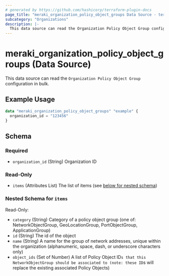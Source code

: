 ```yaml
---
# generated by https://github.com/hashicorp/terraform-plugin-docs
page_title: "meraki_organization_policy_object_groups Data Source - terraform-provider-meraki"
subcategory: "Organizations"
description: |-
  This data source can read the Organization Policy Object Group configuration in bulk.
---
```


# meraki_organization_policy_object_groups (Data Source)

This data source can read the `Organization Policy Object Group` configuration in bulk.

## Example Usage

```terraform
data "meraki_organization_policy_object_groups" "example" {
  organization_id = "123456"
}
```

<!-- schema generated by tfplugindocs -->
## Schema

### Required

- `organization_id` (String) Organization ID

### Read-Only

- `items` (Attributes List) The list of items (see [below for nested schema](#nestedatt--items))

<a id="nestedatt--items"></a>
### Nested Schema for `items`

Read-Only:

- `category` (String) Category of a policy object group (one of: NetworkObjectGroup, GeoLocationGroup, PortObjectGroup, ApplicationGroup)
- `id` (String) The id of the object
- `name` (String) A name for the group of network addresses, unique within the organization (alphanumeric, space, dash, or underscore characters only)
- `object_ids` (Set of Number) A list of Policy Object ID`s that this NetworkObjectGroup should be associated to (note: these ID`s will replace the existing associated Policy Objects)
